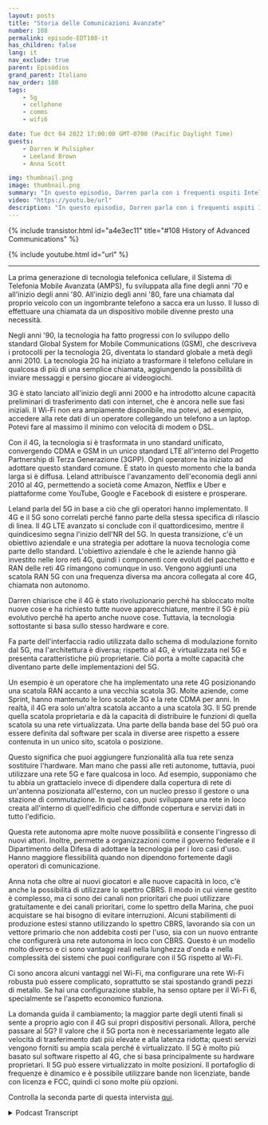 ```yaml
---
layout: posts
title: "Storia delle Comunicazioni Avanzate"
number: 108
permalink: episode-EDT108-it
has_children: false
lang: it
nav_exclude: true
parent: Episódios
grand_parent: Italiano
nav_order: 108
tags:
    - 5g
    - cellphone
    - comms
    - wifi6

date: Tue Oct 04 2022 17:00:00 GMT-0700 (Pacific Daylight Time)
guests:
    - Darren W Pulsipher
    - Leeland Brown
    - Anna Scott

img: thumbnail.png
image: thumbnail.png
summary: "In questo episodio, Darren parla con i frequenti ospiti Intel Leland Brown, Ingegnere Principale: Direttore Tecnico delle Comunicazioni Avanzate, e la Dott.ssa Anna Scott, Architetto Capo per il Settore Pubblico, sulla storia delle comunicazioni avanzate."
video: "https://youtu.be/url"
description: "In questo episodio, Darren parla con i frequenti ospiti Intel Leland Brown, Ingegnere Principale: Direttore Tecnico delle Comunicazioni Avanzate, e la Dott.ssa Anna Scott, Architetto Capo per il Settore Pubblico, sulla storia delle comunicazioni avanzate."
---
```


<div>
{% include transistor.html id="a4e3ec11" title="#108 History of Advanced Communications" %}

{% include youtube.html id="url" %}
</div>

---

La prima generazione di tecnologia telefonica cellulare, il Sistema di Telefonia Mobile Avanzata (AMPS), fu sviluppata alla fine degli anni '70 e all'inizio degli anni '80. All'inizio degli anni '80, fare una chiamata dal proprio veicolo con un ingombrante telefono a sacca era un lusso. Il lusso di effettuare una chiamata da un dispositivo mobile divenne presto una necessità.

Negli anni '90, la tecnologia ha fatto progressi con lo sviluppo dello standard Global System for Mobile Communications (GSM), che descriveva i protocolli per la tecnologia 2G, diventata lo standard globale a metà degli anni 2010. La tecnologia 2G ha iniziato a trasformare il telefono cellulare in qualcosa di più di una semplice chiamata, aggiungendo la possibilità di inviare messaggi e persino giocare ai videogiochi.

3G è stato lanciato all'inizio degli anni 2000 e ha introdotto alcune capacità preliminari di trasferimento dati con internet, che è ancora nelle sue fasi iniziali. Il Wi-Fi non era ampiamente disponibile, ma potevi, ad esempio, accedere alla rete dati di un operatore collegando un telefono a un laptop. Potevi fare al massimo il minimo con velocità di modem o DSL.

Con il 4G, la tecnologia si è trasformata in uno standard unificato, convergendo CDMA e GSM in un unico standard LTE all'interno del Progetto Partnership di Terza Generazione (3GPP). Ogni operatore ha iniziato ad adottare questo standard comune. È stato in questo momento che la banda larga si è diffusa. Leland attribuisce l'avanzamento dell'economia degli anni 2010 al 4G, permettendo a società come Amazon, Netflix e Uber e piattaforme come YouTube, Google e Facebook di esistere e prosperare.

Leland parla del 5G in base a ciò che gli operatori hanno implementato. Il 4G e il 5G sono correlati perché fanno parte della stessa specifica di rilascio di linea. Il 4G LTE avanzato si conclude con il quattordicesimo, mentre il quindicesimo segna l'inizio dell'NR del 5G. In questa transizione, c'è un obiettivo aziendale e una strategia per adottare la nuova tecnologia come parte dello standard. L'obiettivo aziendale è che le aziende hanno già investito nelle loro reti 4G, quindi i componenti core evoluti del pacchetto e RAN delle reti 4G rimangono comunque in uso. Vengono aggiunti una scatola RAN 5G con una frequenza diversa ma ancora collegata al core 4G, chiamata non autonomo.

Darren chiarisce che il 4G è stato rivoluzionario perché ha sbloccato molte nuove cose e ha richiesto tutte nuove apparecchiature, mentre il 5G è più evolutivo perché ha aperto anche nuove cose. Tuttavia, la tecnologia sottostante si basa sullo stesso hardware e core.

Fa parte dell'interfaccia radio utilizzata dallo schema di modulazione fornito dal 5G, ma l'architettura è diversa; rispetto al 4G, è virtualizzata nel 5G e presenta caratteristiche più proprietarie. Ciò porta a molte capacità che diventano parte delle implementazioni del 5G.

Un esempio è un operatore che ha implementato una rete 4G posizionando una scatola RAN accanto a una vecchia scatola 3G. Molte aziende, come Sprint, hanno mantenuto le loro scatole 3G e la rete CDMA per anni. In realtà, il 4G era solo un'altra scatola accanto a una scatola 3G. Il 5G prende quella scatola proprietaria e dà la capacità di distribuire le funzioni di quella scatola su una rete virtualizzata. Una parte della banda base del 5G può ora essere definita dal software per scala in diverse aree rispetto a essere contenuta in un unico sito, scatola o posizione.

Questo significa che puoi aggiungere funzionalità alla tua rete senza sostituire l'hardware. Man mano che passi alle reti autonome, tuttavia, puoi utilizzare una rete 5G e fare qualcosa in loco. Ad esempio, supponiamo che tu abbia un grattacielo invece di dipendere dalla copertura di rete di un'antenna posizionata all'esterno, con un nucleo presso il gestore o una stazione di commutazione. In quel caso, puoi sviluppare una rete in loco creata all'interno di quell'edificio che diffonde copertura e servizi dati in tutto l'edificio.

Questa rete autonoma apre molte nuove possibilità e consente l'ingresso di nuovi attori. Inoltre, permette a organizzazioni come il governo federale e il Dipartimento della Difesa di adottare la tecnologia per i loro casi d'uso. Hanno maggiore flessibilità quando non dipendono fortemente dagli operatori di comunicazione.

Anna nota che oltre ai nuovi giocatori e alle nuove capacità in loco, c'è anche la possibilità di utilizzare lo spettro CBRS. Il modo in cui viene gestito è complesso, ma ci sono dei canali non prioritari che puoi utilizzare gratuitamente e dei canali prioritari, come lo spettro della Marina, che puoi acquistare se hai bisogno di evitare interruzioni. Alcuni stabilimenti di produzione estesi stanno utilizzando lo spettro CBRS, lavorando sia con un vettore primario che non addebita costi per l'uso, sia con un nuovo entrante che configurerà una rete autonoma in loco con CBRS. Questo è un modello molto diverso e ci sono vantaggi reali nella lunghezza d'onda e nella complessità dei sistemi che puoi configurare con il 5G rispetto al Wi-Fi.

Ci sono ancora alcuni vantaggi nel Wi-Fi, ma configurare una rete Wi-Fi robusta può essere complicato, soprattutto se stai spostando grandi pezzi di metallo. Se hai una configurazione stabile, ha senso optare per il Wi-Fi 6, specialmente se l'aspetto economico funziona.

La domanda guida il cambiamento; la maggior parte degli utenti finali si sente a proprio agio con il 4G sui propri dispositivi personali. Allora, perché passare al 5G? Il valore che il 5G porta non è necessariamente legato alle velocità di trasferimento dati più elevate e alla latenza ridotta; questi servizi vengono forniti su ampia scala perché è virtualizzato. Il 5G è molto più basato sul software rispetto al 4G, che si basa principalmente su hardware proprietari. Il 5G può essere virtualizzato in molte posizioni. Il portafoglio di frequenze è dinamico e è possibile utilizzare bande non licenziate, bande con licenza e FCC, quindi ci sono molte più opzioni.

Controlla la seconda parte di questa intervista [qui](episodio-EDT109).



<details>
<summary> Podcast Transcript </summary>

<p></p>

</details>
